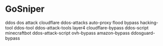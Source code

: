 # GoSniper
ddos dos attack cloudflare ddos-attacks auto-proxy flood bypass hacking-tool ddos-tool ddos-attack-tools layer4 cloudflare-bypass ddos-script minecraftbot ddos-attack-script ovh-bypass amazon-bypass ddosguard-bypass
